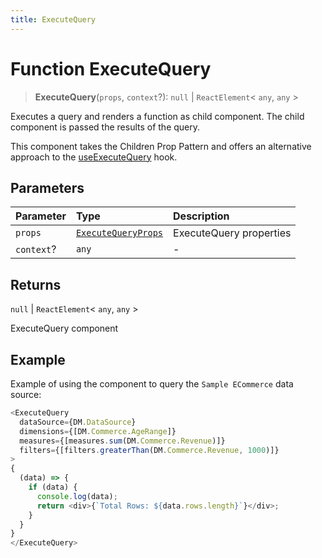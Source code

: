 ```yaml
---
title: ExecuteQuery
---
```


# Function ExecuteQuery

> **ExecuteQuery**(`props`, `context`?): `null` \| `ReactElement`\< `any`, `any` \>

Executes a query and renders a function as child component. The child
component is passed the results of the query.

This component takes the Children Prop Pattern and
offers an alternative approach to the [useExecuteQuery](function.useExecuteQuery.md) hook.

## Parameters

| Parameter | Type | Description |
| :------ | :------ | :------ |
| `props` | [`ExecuteQueryProps`](../interfaces/interface.ExecuteQueryProps.md) | ExecuteQuery properties |
| `context`? | `any` | - |

## Returns

`null` \| `ReactElement`\< `any`, `any` \>

ExecuteQuery component

## Example

Example of using the component to query the `Sample ECommerce` data source:
```ts
<ExecuteQuery
  dataSource={DM.DataSource}
  dimensions={[DM.Commerce.AgeRange]}
  measures={[measures.sum(DM.Commerce.Revenue)]}
  filters={[filters.greaterThan(DM.Commerce.Revenue, 1000)]}
>
{
  (data) => {
    if (data) {
      console.log(data);
      return <div>{`Total Rows: ${data.rows.length}`}</div>;
    }
  }
}
</ExecuteQuery>
```
